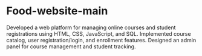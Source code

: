 # Food-website-main
Developed a web platform for managing online courses and student registrations using HTML, CSS, JavaScript, and SQL. Implemented course catalog, user registration/login, and enrollment features. Designed an admin panel for course management and student tracking.
